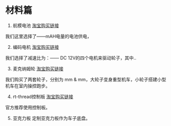 # 材料篇

1. 航模电池
[淘宝购买链接](https://item.taobao.com/item.htm?spm=a1z09.2.0.0.6c972e8dSJTwVw&id=576184061821&_u=d33fu11t2527)

我们这里选择了——mAH电量的电池供电，

2. 编码电机
[淘宝购买链接](https://item.taobao.com/item.htm?spm=a1z09.2.0.0.6c972e8dSJTwVw&id=556515013795&_u=d33fu11tb1ec)

我们选择了减速比为：——  DC 12V的四个电机来驱动轮子，其中..

3. 麦克纳姆轮
[淘宝购买链接](https://item.taobao.com/item.htm?spm=a1z09.2.0.0.6c972e8dSJTwVw&id=569166349044&_u=d33fu11t43b8)

我们购买了两套轮子，分别为 mm & mm，大轮子变身重型机车，小轮子搭建小型机车在室内操控跑步。

4. rt-thread控制板
[淘宝购买链接](https://item.taobao.com/item.htm?spm=a1z09.2.0.0.6c972e8dSJTwVw&id=583527145598&_u=d33fu11t1ff1)

官方推荐使用控制板。

5. 亚克力板
定制亚克力板作为车子底盘。
